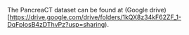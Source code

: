 The PancreaCT dataset can be found at (Google drive)[https://drive.google.com/drive/folders/1kQX8z34kF62ZF_1-DqFpIosB4zDThvPz?usp=sharing).

